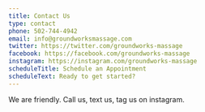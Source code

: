 ```yaml
---
title: Contact Us
type: contact
phone: 502-744-4942
email: info@groundworksmassage.com
twitter: https://twitter.com/groundworks-massage
facebook: https://facebook.com/groundworks-massage
instagram: https://instagram.com/groundworks-massage
scheduleTitle: Schedule an Appointment
scheduleText: Ready to get started?
---
```


We are friendly.  Call us, text us, tag us on instagram.
